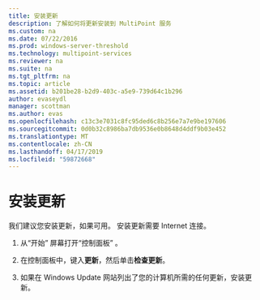 ```yaml
---
title: 安装更新
description: 了解如何将更新安装到 MultiPoint 服务
ms.custom: na
ms.date: 07/22/2016
ms.prod: windows-server-threshold
ms.technology: multipoint-services
ms.reviewer: na
ms.suite: na
ms.tgt_pltfrm: na
ms.topic: article
ms.assetid: b201be28-b2d9-403c-a5e9-739d64c1b296
author: evaseydl
manager: scottman
ms.author: evas
ms.openlocfilehash: c13c3e7031c8fc95ded6c8b256e7a7e9be197606
ms.sourcegitcommit: 0d0b32c8986ba7db9536e0b8648d4ddf9b03e452
ms.translationtype: MT
ms.contentlocale: zh-CN
ms.lasthandoff: 04/17/2019
ms.locfileid: "59872668"
---
```

# <a name="install-updates"></a>安装更新
我们建议您安装更新，如果可用。 安装更新需要 Internet 连接。  

1.  从“开始”  屏幕打开“控制面板” 。  
  
2.  在控制面板中，键入**更新**，然后单击**检查更新**。  
  
3.  如果在 Windows Update 网站列出了您的计算机所需的任何更新，安装更新。  
  
